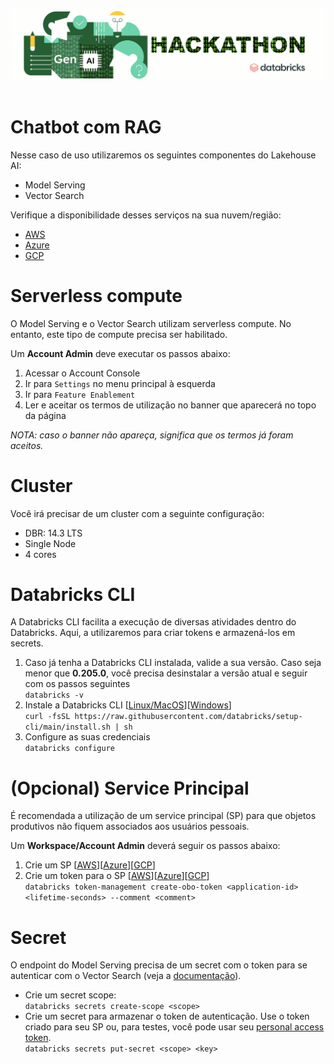 ![Databricks GenAI Hackathon](https://raw.githubusercontent.com/Databricks-BR/genai_hackathon/main/images/head_genai_hackathon.gif)<br><br>

# Chatbot com RAG

Nesse caso de uso utilizaremos os seguintes componentes do Lakehouse AI:
- Model Serving
- Vector Search

Verifique a disponibilidade desses serviços na sua nuvem/região:
- [AWS](https://docs.databricks.com/en/resources/supported-regions.html#supported-regions-list)
- [Azure](https://learn.microsoft.com/en-us/azure/databricks/resources/supported-regions#--supported-regions-list)
- [GCP](https://docs.gcp.databricks.com/en/resources/supported-regions.html?_ga=2.13522932.235452560.1716231820-700395039.1708095273#supported-regions-list)

# Serverless compute

O Model Serving e o Vector Search utilizam serverless compute. No entanto, este tipo de compute precisa ser habilitado.

Um **Account Admin** deve executar os passos abaixo:
1. Acessar o Account Console
1. Ir para `Settings` no menu principal à esquerda
1. Ir para `Feature Enablement`
1. Ler e aceitar os termos de utilização no banner que aparecerá no topo da página

*NOTA: caso o banner não apareça, significa que os termos já foram aceitos.*

# Cluster

Você irá precisar de um cluster com a seguinte configuração:
* DBR: 14.3 LTS
* Single Node
* 4 cores

# Databricks CLI

A Databricks CLI facilita a execução de diversas atividades dentro do Databricks. Aqui, a utilizaremos para criar tokens e armazená-los em secrets.

1. Caso já tenha a Databricks CLI instalada, valide a sua versão. Caso seja menor que **0.205.0**, você precisa desinstalar a versão atual e seguir com os passos seguintes<br>
  `databricks -v`<br>
2. Instale a Databricks CLI [[Linux/MacOS](https://docs.databricks.com/en/dev-tools/cli/install.html#curl-install)][[Windows](https://docs.databricks.com/en/dev-tools/cli/install.html#winget-install)]<br>
  `curl -fsSL https://raw.githubusercontent.com/databricks/setup-cli/main/install.sh | sh`<br>
3. Configure as suas credenciais<br>
  `databricks configure`

# (Opcional) Service Principal

É recomendada a utilização de um service principal (SP) para que objetos produtivos não fiquem associados aos usuários pessoais.

Um **Workspace/Account Admin** deverá seguir os passos abaixo:

1. Crie um SP [[AWS](https://docs.databricks.com/en/admin/users-groups/service-principals.html#add-a-service-principal-to-a-workspace-using-the-workspace-admin-settings)][[Azure](https://learn.microsoft.com/en-us/azure/databricks/admin/users-groups/service-principals#--add-a-service-principal-to-a-workspace-using-the-workspace-admin-settings)][[GCP](https://docs.gcp.databricks.com/en/admin/users-groups/service-principals.html#add-a-service-principal-to-a-workspace-using-the-workspace-admin-settings)]
2. Crie um token para o SP [[AWS](https://docs.databricks.com/en/admin/users-groups/service-principals.html#manage-personal-access-tokens-for-a-service-principal)][[Azure](https://learn.microsoft.com/en-us/azure/databricks/admin/users-groups/service-principals#manage-personal-access-tokens-for-a-service-principal)][[GCP](https://docs.gcp.databricks.com/en/admin/users-groups/service-principals.html#manage-personal-access-tokens-for-a-service-principal)]<br>
  `databricks token-management create-obo-token <application-id> <lifetime-seconds> --comment <comment>`<br>  

# Secret

O endpoint do Model Serving precisa de um secret com o token para se autenticar com o Vector Search (veja a [documentação](https://docs.databricks.com/en/security/secrets/secrets.html)).<br/>

- Crie um secret scope:<br/>
`databricks secrets create-scope <scope>`
- Crie um secret para armazenar o token de autenticação. Use o token criado para seu SP ou, para testes, você pode usar seu [personal access token](https://docs.databricks.com/en/dev-tools/auth/pat.html).<br>
`databricks secrets put-secret <scope> <key>`